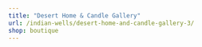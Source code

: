 ```yaml
---
title: "Desert Home & Candle Gallery"
url: /indian-wells/desert-home-and-candle-gallery-3/
shop: boutique
---
```

